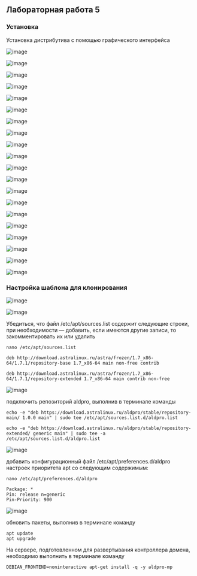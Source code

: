 ## Лабораторная работа 5


### Установка

Установка дистрибутива с помощью графического интерфейса

![image](https://user-images.githubusercontent.com/79700810/198209430-93f31ecd-43b8-4150-9e90-51a60ad8ad96.png)

![image](https://user-images.githubusercontent.com/79700810/198209583-eecca7ac-87d0-4401-8252-bd9a328dda2e.png)

![image](https://user-images.githubusercontent.com/79700810/198209601-059622ae-2424-496f-b269-7fb52a11f5ca.png)

![image](https://user-images.githubusercontent.com/79700810/198209614-7eab206c-1315-4546-9d6e-6ec1e2908735.png)

![image](https://user-images.githubusercontent.com/79700810/198209625-78651d65-3915-43c9-8378-12120a551976.png)

![image](https://user-images.githubusercontent.com/79700810/198209633-bc5c2f09-0174-4637-a162-8e8ac354a312.png)

![image](https://user-images.githubusercontent.com/79700810/198209645-2755f671-953a-44a1-a2b3-ddce5e219bce.png)

![image](https://user-images.githubusercontent.com/79700810/198209661-627ffc0a-aa1d-47b3-a19d-9c0da3791543.png)

![image](https://user-images.githubusercontent.com/79700810/198209669-52fe4a29-2ee3-4569-9a40-325743910c56.png)

![image](https://user-images.githubusercontent.com/79700810/198209688-1b4d4796-69c4-453d-94b2-fc872f613507.png)

![image](https://user-images.githubusercontent.com/79700810/198209735-3f7d74ad-c19e-4c7e-96a5-748aa04b0db6.png)

![image](https://user-images.githubusercontent.com/79700810/198209751-a2678aac-6cb9-47b1-8539-6664f5639612.png)

![image](https://user-images.githubusercontent.com/79700810/198209763-ff433b02-9cd6-4bdb-a094-20fdf4d70674.png)

![image](https://user-images.githubusercontent.com/79700810/198209782-36802a6c-a812-493c-8218-6dba1dace321.png)

![image](https://user-images.githubusercontent.com/79700810/198209793-a9f74cb2-ede8-4968-bf2f-66f59fa3b093.png)


![image](https://user-images.githubusercontent.com/79700810/198209812-062dc9c3-924f-4038-9e9c-af643d465040.png)


![image](https://user-images.githubusercontent.com/79700810/198209830-41ac1661-6a29-4539-bb49-79d3ae8e805e.png)

![image](https://user-images.githubusercontent.com/79700810/198209859-d568a358-2194-45df-a2be-c8430dfebb31.png)

![image](https://user-images.githubusercontent.com/79700810/198209869-4588de0a-e1df-4a82-a197-0ebed7f5a839.png)

![image](https://user-images.githubusercontent.com/79700810/198209891-d26b22c8-3a1c-4945-b52b-3d927fe42b0f.png)


### Настройка шаблона для клонирования 

![image](https://user-images.githubusercontent.com/79700810/198210357-08abe0c4-9b9e-4af1-a546-ee5426e564a8.png)

![image](https://user-images.githubusercontent.com/79700810/198210549-754cf55c-a378-4ad4-ac49-c69ce1cb92ca.png)

Убедиться, что файл /etc/apt/sources.list содержит следующие строки,
при необходимости — добавить, если имеются другие записи, то закомментировать их или удалить

```
nano /etc/apt/sources.list
```

```
deb http://download.astralinux.ru/astra/frozen/1.7_x86-64/1.7.1/repository-base 1.7_x86-64 main non-free contrib

deb http://download.astralinux.ru/astra/frozen/1.7_x86-64/1.7.1/repository-extended 1.7_x86-64 main contrib non-free
```

![image](https://user-images.githubusercontent.com/79700810/198210691-b91d3586-963f-4f4b-b48b-00bcb59a7780.png)

подключить репозиторий aldpro, выполнив в терминале команды

```
echo -e "deb https://download.astralinux.ru/aldpro/stable/repository-main/ 1.0.0 main" | sudo tee /etc/apt/sources.list.d/aldpro.list

echo -e "deb https://download.astralinux.ru/aldpro/stable/repository-extended/ generic main" | sudo tee -a /etc/apt/sources.list.d/aldpro.list
```

![image](https://user-images.githubusercontent.com/79700810/198211039-745b7244-1159-4838-a977-9d308a84344c.png)


добавить конфигурационный файл /etc/apt/preferences.d/aldpro настроек приоритета apt со следующим содержимым:

```
nano /etc/apt/preferences.d/aldpro
```

```
Package: *
Pin: release n=generic
Pin-Priority: 900
```

![image](https://user-images.githubusercontent.com/79700810/198211110-9fa548fb-38a2-4614-a383-fe141de33ba6.png)


обновить пакеты, выполнив в терминале команду

```
apt update
apt upgrade
```

На сервере, подготовленном для развертывания контроллера домена, необходимо
выполнить в терминале команду

```
DEBIAN_FRONTEND=noninteractive apt-get install -q -y aldpro-mp
```


